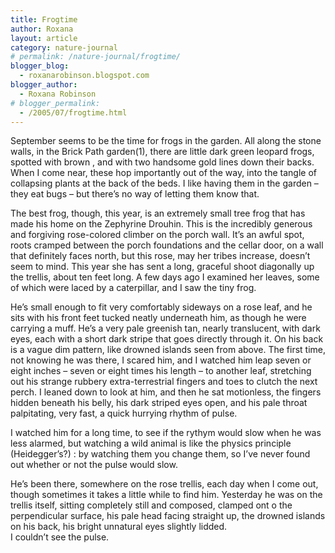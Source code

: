 ```yaml
---
title: Frogtime
author: Roxana
layout: article
category: nature-journal
# permalink: /nature-journal/frogtime/
blogger_blog:
  - roxanarobinson.blogspot.com
blogger_author:
  - Roxana Robinson
# blogger_permalink:
  - /2005/07/frogtime.html
---
```

September seems to be the time for frogs in the garden. All along the stone walls, in the Brick Path garden(1), there are little dark green leopard frogs, spotted with brown , and with two handsome gold lines down their backs. When I come near, these hop importantly out of the way, into the tangle of collapsing plants at the back of the beds. I like having them in the garden – they eat bugs – but there’s no way of letting them know that.

The best frog, though, this year, is an extremely small tree frog that has made his home on the Zephyrine Drouhin. This is the incredibly generous and forgiving rose-colored climber on the porch wall. It’s an awful spot, roots cramped between the porch foundations and the cellar door, on a wall that definitely faces north, but this rose, may her tribes increase, doesn’t seem to mind. This year she has sent a long, graceful shoot diagonally up the trellis, about ten feet long. A few days ago I examined her leaves, some of which were laced by a caterpillar, and I saw the tiny frog.

He’s small enough to fit very comfortably sideways on a rose leaf, and he sits with his front feet tucked neatly underneath him, as though he were carrying a muff. He’s a very pale greenish tan, nearly translucent, with dark eyes, each with a short dark stripe that goes directly through it. On his back is a vague dim pattern, like drowned islands seen from above. The first time, not knowing he was there, I scared him, and I watched him leap seven or eight inches – seven or eight times his length – to another leaf, stretching out his strange rubbery extra-terrestrial fingers and toes to clutch the next perch. I leaned down to look at him, and then he sat motionless, the fingers hidden beneath his belly, his dark striped eyes open, and his pale throat palpitating, very fast, a quick hurrying rhythm of pulse.

I watched him for a long time, to see if the rythym would slow when he was less alarmed, but watching a wild animal is like the physics principle (Heidegger’s?) : by watching them you change them, so I’ve never found out whether or not the pulse would slow.

He’s been there, somewhere on the rose trellis, each day when I come out, though sometimes it takes a little while to find him. Yesterday he was on the trellis itself, sitting completely still and composed, clamped ont o the perpendicular surface, his pale head facing straight up, the drowned islands on his back, his bright unnatural eyes slightly lidded.  
I couldn’t see the pulse.